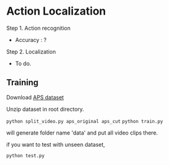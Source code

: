 # Action Localization

Step 1. Action recognition
 - Accuracy : ?
 
Step 2. Localization
 - To do.


## Training

Download [APS dataset](https://drive.google.com/file/d/1VFM1J2yem5L3m6Zabefv6Qveeh4DXnUj/view?usp=sharing)

Unzip dataset in root directory.

`python split_video.py aps_original aps_cut`
`python train.py`

will generate folder name 'data' and put all video clips there.

if you want to test with unseen dataset,

`python test.py`
